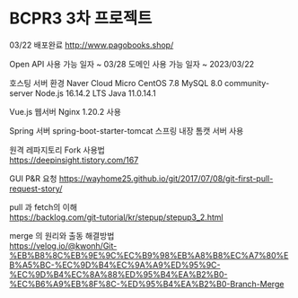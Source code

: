 # BCPR3 3차 프로젝트   
03/22 배포완료
http://www.pagobooks.shop/

Open API 사용 가능 일자
~ 03/28
도메인 사용 가능 일자
~ 2023/03/22

호스팅 서버 환경
Naver Cloud Micro
CentOS 7.8
MySQL 8.0 community-server
Node.js 16.14.2 LTS
Java 11.0.14.1

Vue.js 웹서버
Nginx 1.20.2 사용

Spring 서버
spring-boot-starter-tomcat 스프링 내장 톰캣 서버 사용


원격 레파지토리 Fork 사용법   
<https://deepinsight.tistory.com/167>

GUI P&R 요청
https://wayhome25.github.io/git/2017/07/08/git-first-pull-request-story/

pull 과 fetch의 이해   
<https://backlog.com/git-tutorial/kr/stepup/stepup3_2.html>   

merge 의 원리와 출동 해결방법   
<https://velog.io/@kwonh/Git-%EB%B8%8C%EB%9E%9C%EC%B9%98%EB%A8%B8%EC%A7%80%EB%A5%BC-%EC%9D%B4%EC%9A%A9%ED%95%9C-%EC%9D%B4%EC%8A%88%ED%95%B4%EA%B2%B0-%EC%B6%A9%EB%8F%8C-%ED%95%B4%EA%B2%B0-Branch-Merge>   
